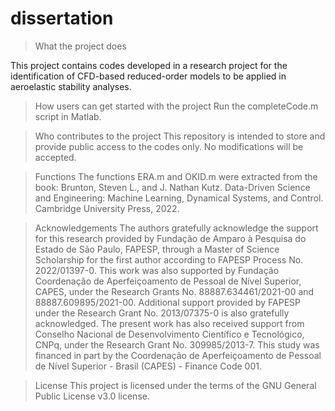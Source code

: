 # dissertation
> What the project does

This project contains codes developed in a research project for the identification of CFD-based reduced-order models to be applied in aeroelastic stability analyses.

> How users can get started with the project
Run the completeCode.m script in Matlab.

> Who contributes to the project
This repository is intended to store and provide public access to the codes only. No modifications will be accepted.

> Functions
The functions ERA.m and OKID.m were extracted from the book: 
Brunton, Steven L., and J. Nathan Kutz. Data-Driven Science and Engineering: Machine Learning, Dynamical Systems, and Control. Cambridge University Press, 2022.

> Acknowledgements
The authors gratefully acknowledge the support for this research provided by Fundação de Amparo à Pesquisa do Estado de São Paulo, FAPESP, through a Master of Science Scholarship for the first author according to FAPESP Process No. 2022/01397-0. This work was also supported by Fundação Coordenação de Aperfeiçoamento de Pessoal de Nível Superior, CAPES, under the Research Grants No. 88887.634461/2021-00 and 88887.609895/2021-00. Additional support provided by FAPESP under the Research Grant No. 2013/07375-0 is also gratefully acknowledged. The present work has also received support from Conselho Nacional de Desenvolvimento Científico e Tecnológico, CNPq, under the Research Grant No. 309985/2013-7. This study was financed in part by the Coordenação de Aperfeiçoamento de Pessoal de Nível Superior - Brasil (CAPES) - Finance Code 001.

> License
This project is licensed under the terms of the GNU General Public License v3.0 license.
